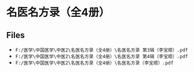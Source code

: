 # 名医名方录（全4册）

## Files

- `F:/医学\中国医学\中医2\名医名方录（全4册）\名医名方录 第3辑（李宝顺）.pdf`
- `F:/医学\中国医学\中医2\名医名方录（全4册）\名医名方录 第4辑（李宝顺）.pdf`
- `F:/医学\中国医学\中医2\名医名方录（全4册）\名医名方录（李宝顺）.pdf`
